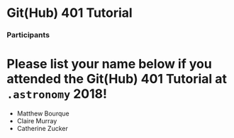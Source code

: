 # Git(Hub) 401 Tutorial

### Participants

Please list your name below if you attended the Git(Hub) 401 Tutorial at `.astronomy` 2018!
=======
- Matthew Bourque
- Claire Murray
- Catherine Zucker